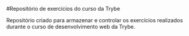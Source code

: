 #Repositório de exercícios do curso da Trybe

Repositório criado para armazenar e controlar os exercícios realizados durante o curso de desenvolvimento web da Trybe.
